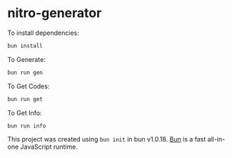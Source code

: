 # nitro-generator

To install dependencies:

```bash
bun install
```

To Generate:

```bash
bun run gen
```

To Get Codes:

```bash
bun run get
```

To Get Info:

```bash
bun run info
```

This project was created using `bun init` in bun v1.0.18. [Bun](https://bun.sh) is a fast all-in-one JavaScript runtime.

